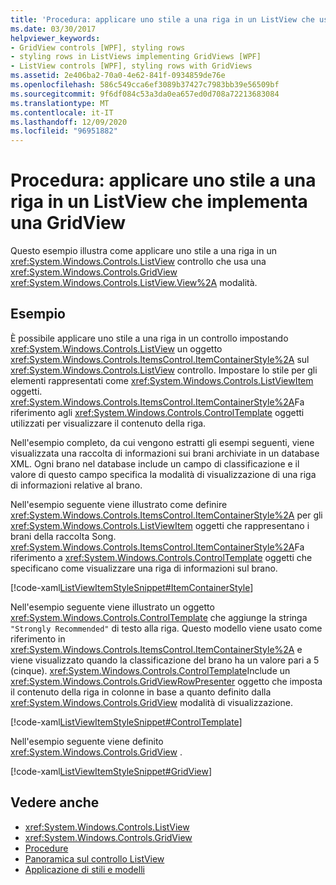 ```yaml
---
title: 'Procedura: applicare uno stile a una riga in un ListView che usa GridView'
ms.date: 03/30/2017
helpviewer_keywords:
- GridView controls [WPF], styling rows
- styling rows in ListViews implementing GridViews [WPF]
- ListView controls [WPF], styling rows with GridViews
ms.assetid: 2e406ba2-70a0-4e62-841f-0934859de76e
ms.openlocfilehash: 586c549cca6ef3089b37427c7983bb39e56509bf
ms.sourcegitcommit: 9f6df084c53a3da0ea657ed0d708a72213683084
ms.translationtype: MT
ms.contentlocale: it-IT
ms.lasthandoff: 12/09/2020
ms.locfileid: "96951882"
---
```

# <a name="how-to-style-a-row-in-a-listview-that-implements-a-gridview"></a>Procedura: applicare uno stile a una riga in un ListView che implementa una GridView
Questo esempio illustra come applicare uno stile a una riga in un <xref:System.Windows.Controls.ListView> controllo che usa una <xref:System.Windows.Controls.GridView> <xref:System.Windows.Controls.ListView.View%2A> modalità.  
  
## <a name="example"></a>Esempio  
 È possibile applicare uno stile a una riga in un controllo impostando <xref:System.Windows.Controls.ListView> un oggetto <xref:System.Windows.Controls.ItemsControl.ItemContainerStyle%2A> sul <xref:System.Windows.Controls.ListView> controllo. Impostare lo stile per gli elementi rappresentati come <xref:System.Windows.Controls.ListViewItem> oggetti. <xref:System.Windows.Controls.ItemsControl.ItemContainerStyle%2A>Fa riferimento agli <xref:System.Windows.Controls.ControlTemplate> oggetti utilizzati per visualizzare il contenuto della riga.  
  
 Nell'esempio completo, da cui vengono estratti gli esempi seguenti, viene visualizzata una raccolta di informazioni sui brani archiviate in un database XML. Ogni brano nel database include un campo di classificazione e il valore di questo campo specifica la modalità di visualizzazione di una riga di informazioni relative al brano.  
  
 Nell'esempio seguente viene illustrato come definire <xref:System.Windows.Controls.ItemsControl.ItemContainerStyle%2A> per gli <xref:System.Windows.Controls.ListViewItem> oggetti che rappresentano i brani della raccolta Song. <xref:System.Windows.Controls.ItemsControl.ItemContainerStyle%2A>Fa riferimento a <xref:System.Windows.Controls.ControlTemplate> oggetti che specificano come visualizzare una riga di informazioni sul brano.  
  
 [!code-xaml[ListViewItemStyleSnippet#ItemContainerStyle](~/samples/snippets/csharp/VS_Snippets_Wpf/ListViewItemStyleSnippet/CS/Window1.xaml#itemcontainerstyle)]  
  
 Nell'esempio seguente viene illustrato un oggetto <xref:System.Windows.Controls.ControlTemplate> che aggiunge la stringa `"Strongly Recommended"` di testo alla riga. Questo modello viene usato come riferimento in <xref:System.Windows.Controls.ItemsControl.ItemContainerStyle%2A> e viene visualizzato quando la classificazione del brano ha un valore pari a 5 (cinque). <xref:System.Windows.Controls.ControlTemplate>Include un <xref:System.Windows.Controls.GridViewRowPresenter> oggetto che imposta il contenuto della riga in colonne in base a quanto definito dalla <xref:System.Windows.Controls.GridView> modalità di visualizzazione.  
  
 [!code-xaml[ListViewItemStyleSnippet#ControlTemplate](~/samples/snippets/csharp/VS_Snippets_Wpf/ListViewItemStyleSnippet/CS/Window1.xaml#controltemplate)]  
  
 Nell'esempio seguente viene definito <xref:System.Windows.Controls.GridView> .  
  
 [!code-xaml[ListViewItemStyleSnippet#GridView](~/samples/snippets/csharp/VS_Snippets_Wpf/ListViewItemStyleSnippet/CS/Window1.xaml#gridview)]  
  
## <a name="see-also"></a>Vedere anche

- <xref:System.Windows.Controls.ListView>
- <xref:System.Windows.Controls.GridView>
- [Procedure](listview-how-to-topics.md)
- [Panoramica sul controllo ListView](listview-overview.md)
- [Applicazione di stili e modelli](/dotnet/desktop-wpf/fundamentals/styles-templates-overview)
